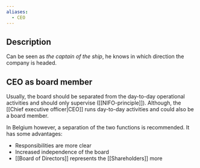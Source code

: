 ```yaml
---
aliases:
  - CEO
---
```

## Description
Can be seen as *the captain of the ship*, he knows in which direction the company is headed.
## CEO as board member
Usually, the board should be separated from the day-to-day operational activities and should only supervise ([[NIFO-principle]]). Although, the [[Chief executive officer|CEO]] runs day-to-day activities and could also be a board member.

In Belgium however, a separation of the two functions is recommended. It has some advantages:
- Responsibilities are more clear
- Increased independence of the board
- [[Board of Directors]] represents the [[Shareholders]] more